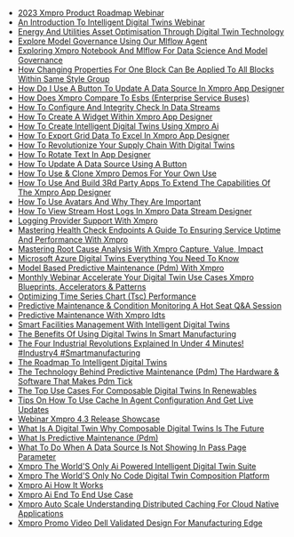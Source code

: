 * [2023 Xmpro Product Roadmap   Webinar](resources/faqs/external-content/youtube/2023/2023-xmpro-product-roadmap---webinar.md)
* [An Introduction To Intelligent Digital Twins   Webinar](resources/faqs/external-content/youtube/2023/an-introduction-to-intelligent-digital-twins---webinar.md)
* [Energy And Utilities Asset Optimisation Through Digital Twin Technology](resources/faqs/external-content/youtube/2023/energy-and-utilities-asset-optimisation-through-digital-twin-technology.md)
* [Explore Model Governance Using Our Mlflow Agent](resources/faqs/external-content/youtube/2023/explore-model-governance-using-our-mlflow-agent.md)
* [Exploring Xmpro Notebook And Mlflow  For Data Science And Model Governance](resources/faqs/external-content/youtube/2023/exploring-xmpro-notebook-and-mlflow--for-data-science-and-model-governance.md)
* [How Changing Properties For One Block Can Be Applied To All Blocks Within Same Style Group](resources/faqs/external-content/youtube/2023/how-changing-properties-for-one-block-can-be-applied-to-all-blocks-within-same-style-group.md)
* [How Do I Use A Button To Update A Data Source In Xmpro App Designer](resources/faqs/external-content/youtube/2023/how-do-i-use-a-button-to-update-a-data-source-in-xmpro-app-designer.md)
* [How Does Xmpro Compare To Esbs (Enterprise Service Buses) ](resources/faqs/external-content/youtube/2023/how-does-xmpro-compare-to-esbs-(enterprise-service-buses)-.md)
* [How To Configure And Integrity Check In Data Streams](resources/faqs/external-content/youtube/2023/how-to-configure-and-integrity-check-in-data-streams.md)
* [How To Create A Widget Within Xmpro App Designer](resources/faqs/external-content/youtube/2023/how-to-create-a-widget-within-xmpro-app-designer.md)
* [How To Create Intelligent Digital Twins Using Xmpro Ai](resources/faqs/external-content/youtube/2023/how-to-create-intelligent-digital-twins-using-xmpro-ai.md)
* [How To Export Grid Data To Excel In Xmpro App Designer](resources/faqs/external-content/youtube/2023/how-to-export-grid-data-to-excel-in-xmpro-app-designer.md)
* [How To Revolutionize Your Supply Chain With Digital Twins](resources/faqs/external-content/youtube/2023/how-to-revolutionize-your-supply-chain-with-digital-twins.md)
* [How To Rotate Text In App Designer](resources/faqs/external-content/youtube/2023/how-to-rotate-text-in-app-designer.md)
* [How To Update A Data Source Using A Button](resources/faqs/external-content/youtube/2023/how-to-update-a-data-source-using-a-button.md)
* [How To Use & Clone Xmpro Demos For Your Own Use](resources/faqs/external-content/youtube/2023/how-to-use-&-clone-xmpro-demos-for-your-own-use.md)
* [How To Use And Build 3Rd Party Apps To Extend The Capabilities Of The Xmpro App Designer](resources/faqs/external-content/youtube/2023/how-to-use-and-build-3rd-party-apps-to-extend-the-capabilities-of-the-xmpro-app-designer.md)
* [How To Use Avatars And Why They Are Important](resources/faqs/external-content/youtube/2023/how-to-use-avatars-and-why-they-are-important.md)
* [How To View Stream Host Logs In Xmpro Data Stream Designer](resources/faqs/external-content/youtube/2023/how-to-view-stream-host-logs-in-xmpro-data-stream-designer.md)
* [Logging Provider Support With Xmpro](resources/faqs/external-content/youtube/2023/logging-provider-support-with-xmpro.md)
* [Mastering Health Check Endpoints  A Guide To Ensuring Service Uptime And Performance With Xmpro](resources/faqs/external-content/youtube/2023/mastering-health-check-endpoints--a-guide-to-ensuring-service-uptime-and-performance-with-xmpro.md)
* [Mastering Root Cause Analysis With Xmpro  Capture, Value, Impact](resources/faqs/external-content/youtube/2023/mastering-root-cause-analysis-with-xmpro--capture,-value,-impact.md)
* [Microsoft Azure Digital Twins   Everything You Need To Know](resources/faqs/external-content/youtube/2023/microsoft-azure-digital-twins---everything-you-need-to-know.md)
* [Model Based Predictive Maintenance (Pdm) With Xmpro](resources/faqs/external-content/youtube/2023/model-based-predictive-maintenance-(pdm)-with-xmpro.md)
* [Monthly Webinar   Accelerate Your Digital Twin Use Cases   Xmpro Blueprints, Accelerators & Patterns](resources/faqs/external-content/youtube/2023/monthly-webinar---accelerate-your-digital-twin-use-cases---xmpro-blueprints,-accelerators-&-patterns.md)
* [Optimizing Time Series Chart (Tsc) Performance](resources/faqs/external-content/youtube/2023/optimizing-time-series-chart-(tsc)-performance.md)
* [Predictive Maintenance & Condition Monitoring    A Hot Seat Q&A Session](resources/faqs/external-content/youtube/2023/predictive-maintenance-&-condition-monitoring----a-hot-seat-q&a-session.md)
* [Predictive Maintenance With Xmpro Idts](resources/faqs/external-content/youtube/2023/predictive-maintenance-with-xmpro-idts.md)
* [Smart Facilities Management With Intelligent Digital Twins](resources/faqs/external-content/youtube/2023/smart-facilities-management-with-intelligent-digital-twins.md)
* [The Benefits Of Using Digital Twins In Smart Manufacturing](resources/faqs/external-content/youtube/2023/the-benefits-of-using-digital-twins-in-smart-manufacturing.md)
* [The Four Industrial Revolutions Explained In Under 4 Minutes! #Industry4 #Smartmanufacturing](resources/faqs/external-content/youtube/2023/the-four-industrial-revolutions-explained-in-under-4-minutes!-#industry4-#smartmanufacturing.md)
* [The Roadmap To Intelligent Digital Twins](resources/faqs/external-content/youtube/2023/the-roadmap-to-intelligent-digital-twins.md)
* [The Technology Behind Predictive Maintenance (Pdm)    The Hardware & Software That Makes Pdm Tick](resources/faqs/external-content/youtube/2023/the-technology-behind-predictive-maintenance-(pdm)----the-hardware-&-software-that-makes-pdm-tick.md)
* [The Top Use Cases For Composable Digital Twins In Renewables](resources/faqs/external-content/youtube/2023/the-top-use-cases-for-composable-digital-twins-in-renewables.md)
* [Tips On How To Use Cache In Agent Configuration And Get Live Updates](resources/faqs/external-content/youtube/2023/tips-on-how-to-use-cache-in-agent-configuration-and-get-live-updates.md)
* [Webinar   Xmpro 4.3 Release Showcase](resources/faqs/external-content/youtube/2023/webinar---xmpro-4.3-release-showcase.md)
* [What Is A Digital Twin  Why Composable Digital Twins Is The Future](resources/faqs/external-content/youtube/2023/what-is-a-digital-twin--why-composable-digital-twins-is-the-future.md)
* [What Is Predictive Maintenance  (Pdm)](resources/faqs/external-content/youtube/2023/what-is-predictive-maintenance--(pdm).md)
* [What To Do When A Data Source Is Not Showing In Pass Page Parameter](resources/faqs/external-content/youtube/2023/what-to-do-when-a-data-source-is-not-showing-in-pass-page-parameter.md)
* [Xmpro   The World'S Only Ai   Powered Intelligent Digital Twin Suite](resources/faqs/external-content/youtube/2023/xmpro---the-world's-only-ai---powered-intelligent-digital-twin-suite.md)
* [Xmpro   The World'S Only No Code Digital Twin Composition Platform](resources/faqs/external-content/youtube/2023/xmpro---the-world's-only-no-code-digital-twin-composition-platform.md)
* [Xmpro Ai   How It Works](resources/faqs/external-content/youtube/2023/xmpro-ai---how-it-works.md)
* [Xmpro Ai End To End Use Case](resources/faqs/external-content/youtube/2023/xmpro-ai-end-to-end-use-case.md)
* [Xmpro Auto Scale   Understanding Distributed Caching For Cloud Native Applications](resources/faqs/external-content/youtube/2023/xmpro-auto-scale---understanding-distributed-caching-for-cloud-native-applications.md)
* [Xmpro Promo Video   Dell Validated Design For Manufacturing Edge](resources/faqs/external-content/youtube/2023/xmpro-promo-video---dell-validated-design-for-manufacturing-edge.md)
